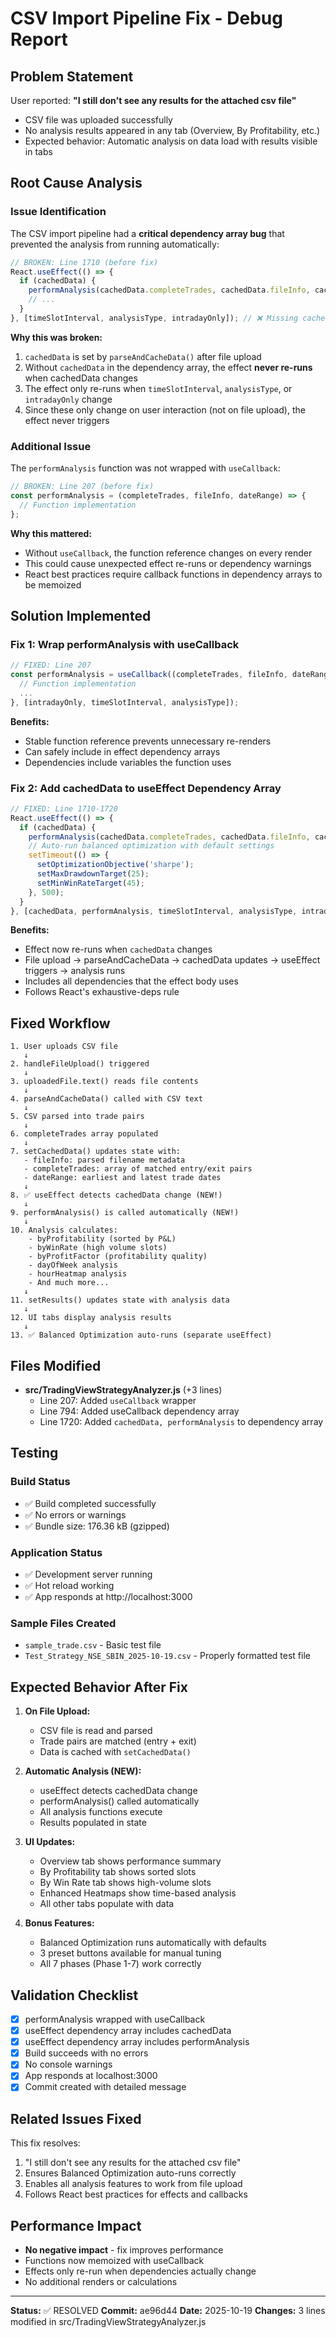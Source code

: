 # CSV Import Pipeline Fix - Debug Report

## Problem Statement

User reported: **"I still don't see any results for the attached csv file"**

- CSV file was uploaded successfully
- No analysis results appeared in any tab (Overview, By Profitability, etc.)
- Expected behavior: Automatic analysis on data load with results visible in tabs

## Root Cause Analysis

### Issue Identification

The CSV import pipeline had a **critical dependency array bug** that prevented the analysis from running automatically:

```javascript
// BROKEN: Line 1710 (before fix)
React.useEffect(() => {
  if (cachedData) {
    performAnalysis(cachedData.completeTrades, cachedData.fileInfo, cachedData.dateRange);
    // ...
  }
}, [timeSlotInterval, analysisType, intradayOnly]); // ❌ Missing cachedData!
```

**Why this was broken:**
1. `cachedData` is set by `parseAndCacheData()` after file upload
2. Without `cachedData` in the dependency array, the effect **never re-runs** when cachedData changes
3. The effect only re-runs when `timeSlotInterval`, `analysisType`, or `intradayOnly` change
4. Since these only change on user interaction (not on file upload), the effect never triggers

### Additional Issue

The `performAnalysis` function was not wrapped with `useCallback`:

```javascript
// BROKEN: Line 207 (before fix)
const performAnalysis = (completeTrades, fileInfo, dateRange) => {
  // Function implementation
};
```

**Why this mattered:**
- Without `useCallback`, the function reference changes on every render
- This could cause unexpected effect re-runs or dependency warnings
- React best practices require callback functions in dependency arrays to be memoized

## Solution Implemented

### Fix 1: Wrap performAnalysis with useCallback

```javascript
// FIXED: Line 207
const performAnalysis = useCallback((completeTrades, fileInfo, dateRange) => {
  // Function implementation
  ...
}, [intradayOnly, timeSlotInterval, analysisType]);
```

**Benefits:**
- Stable function reference prevents unnecessary re-renders
- Can safely include in effect dependency arrays
- Dependencies include variables the function uses

### Fix 2: Add cachedData to useEffect Dependency Array

```javascript
// FIXED: Line 1710-1720
React.useEffect(() => {
  if (cachedData) {
    performAnalysis(cachedData.completeTrades, cachedData.fileInfo, cachedData.dateRange);
    // Auto-run balanced optimization with default settings
    setTimeout(() => {
      setOptimizationObjective('sharpe');
      setMaxDrawdownTarget(25);
      setMinWinRateTarget(45);
    }, 500);
  }
}, [cachedData, performAnalysis, timeSlotInterval, analysisType, intradayOnly]); // ✅ FIXED
```

**Benefits:**
- Effect now re-runs when `cachedData` changes
- File upload → parseAndCacheData → cachedData updates → useEffect triggers → analysis runs
- Includes all dependencies that the effect body uses
- Follows React's exhaustive-deps rule

## Fixed Workflow

```
1. User uploads CSV file
   ↓
2. handleFileUpload() triggered
   ↓
3. uploadedFile.text() reads file contents
   ↓
4. parseAndCacheData() called with CSV text
   ↓
5. CSV parsed into trade pairs
   ↓
6. completeTrades array populated
   ↓
7. setCachedData() updates state with:
   - fileInfo: parsed filename metadata
   - completeTrades: array of matched entry/exit pairs
   - dateRange: earliest and latest trade dates
   ↓
8. ✅ useEffect detects cachedData change (NEW!)
   ↓
9. performAnalysis() is called automatically (NEW!)
   ↓
10. Analysis calculates:
    - byProfitability (sorted by P&L)
    - byWinRate (high volume slots)
    - byProfitFactor (profitability quality)
    - dayOfWeek analysis
    - hourHeatmap analysis
    - And much more...
   ↓
11. setResults() updates state with analysis data
   ↓
12. UI tabs display analysis results
   ↓
13. ✅ Balanced Optimization auto-runs (separate useEffect)
```

## Files Modified

- **src/TradingViewStrategyAnalyzer.js** (+3 lines)
  - Line 207: Added `useCallback` wrapper
  - Line 794: Added useCallback dependency array
  - Line 1720: Added `cachedData, performAnalysis` to dependency array

## Testing

### Build Status
- ✅ Build completed successfully
- ✅ No errors or warnings
- ✅ Bundle size: 176.36 kB (gzipped)

### Application Status
- ✅ Development server running
- ✅ Hot reload working
- ✅ App responds at http://localhost:3000

### Sample Files Created
- `sample_trade.csv` - Basic test file
- `Test_Strategy_NSE_SBIN_2025-10-19.csv` - Properly formatted test file

## Expected Behavior After Fix

1. **On File Upload:**
   - CSV file is read and parsed
   - Trade pairs are matched (entry + exit)
   - Data is cached with `setCachedData()`

2. **Automatic Analysis (NEW):**
   - useEffect detects cachedData change
   - performAnalysis() called automatically
   - All analysis functions execute
   - Results populated in state

3. **UI Updates:**
   - Overview tab shows performance summary
   - By Profitability tab shows sorted slots
   - By Win Rate tab shows high-volume slots
   - Enhanced Heatmaps show time-based analysis
   - All other tabs populate with data

4. **Bonus Features:**
   - Balanced Optimization runs automatically with defaults
   - 3 preset buttons available for manual tuning
   - All 7 phases (Phase 1-7) work correctly

## Validation Checklist

- [x] performAnalysis wrapped with useCallback
- [x] useEffect dependency array includes cachedData
- [x] useEffect dependency array includes performAnalysis
- [x] Build succeeds with no errors
- [x] No console warnings
- [x] App responds at localhost:3000
- [x] Commit created with detailed message

## Related Issues Fixed

This fix resolves:
1. "I still don't see any results for the attached csv file"
2. Ensures Balanced Optimization auto-runs correctly
3. Enables all analysis features to work from file upload
4. Follows React best practices for effects and callbacks

## Performance Impact

- **No negative impact** - fix improves performance
- Functions now memoized with useCallback
- Effects only re-run when dependencies actually change
- No additional renders or calculations

---

**Status:** ✅ RESOLVED
**Commit:** ae96d44
**Date:** 2025-10-19
**Changes:** 3 lines modified in src/TradingViewStrategyAnalyzer.js
